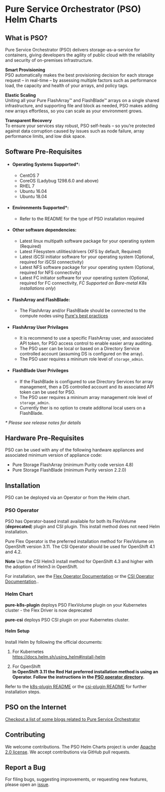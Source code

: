 # Pure Service Orchestrator (PSO) Helm Charts

## What is PSO?

Pure Service Orchestrator (PSO) delivers storage-as-a-service for containers, giving developers the agility of public cloud with the reliability and security of on-premises infrastructure.

**Smart Provisioning**<br/>
PSO automatically makes the best provisioning decision for each storage request – in real-time – by assessing multiple factors such as performance load, the capacity and health of your arrays, and policy tags.

**Elastic Scaling**<br/>
Uniting all your Pure FlashArray™ and FlashBlade™ arrays on a single shared infrastructure, and supporting file and block as needed, PSO makes adding new arrays effortless, so you can scale as your environment grows.

**Transparent Recovery**<br/>
To ensure your services stay robust, PSO self-heals – so you’re protected against data corruption caused by issues such as node failure, array performance limits, and low disk space.

## Software Pre-Requisites

- #### Operating Systems Supported*:
  - CentOS 7
  - CoreOS (Ladybug 1298.6.0 and above)
  - RHEL 7
  - Ubuntu 16.04
  - Ubuntu 18.04
- #### Environments Supported*:
  - Refer to the README for the type of PSO installation required
- #### Other software dependencies:
  - Latest linux multipath software package for your operating system (Required)
  - Latest Filesystem utilities/drivers (XFS by default, Required)
  - Latest iSCSI initiator software for your operating system (Optional, required for iSCSI connectivity)
  - Latest NFS software package for your operating system (Optional, required for NFS connectivity)
  - Latest FC initiator software for your operating system (Optional, required for FC connectivity, *FC Supported on Bare-metal K8s installations only*)
- #### FlashArray and FlashBlade:
  - The FlashArray and/or FlashBlade should be connected to the compute nodes using [Pure's best practices](https://support.purestorage.com/Solutions/Linux/Reference/Linux_Recommended_Settings)
- #### FlashArray User Privilages
  - It is recommend to use a specific FlashArray user, and associated API token, for PSO access control to enable easier array auditing.
  - The PSO user can be local or based on a Directory Service controlled account (assuming DS is configured on the array).
  - The PSO user requires a mininum role level of `storage_admin`.
- #### FlashBlade User Privileges
  - If the FlashBlade is configured to use Directory Services for array management, then a DS controlled account and its associated API token can be used for PSO.
  - The PSO user requires a mininum array management role level of `storage_admin`.
  - Currently ther is no option to create additonal local users on a FlashBlade.

_* Please see release notes for details_

## Hardware Pre-Requisites

PSO can be used with any of the following hardware appliances and associated minimum version of appliance code:
  * Pure Storage FlashArray (minimum Purity code version 4.8)
  * Pure Storage FlashBlade (minimum Purity version 2.2.0)

## Installation

PSO can be deployed via an Operator or from the Helm chart.

### PSO Operator

PSO has Operator-based install available for both its FlexVolume (**deprecated**) plugin and CSI plugin. This install method does not need Helm installation. 

Pure Flex Operator is the preferred installation method for FlexVolume on OpenShift version 3.11. The CSI Operator should be used for OpenShift 4.1 and 4.2. 

**Note** Use the CSI Helm3 install method for OpenShift 4.3 and higher with the adoption of Helm3 in OpenShift.

For installation, see the [Flex Operator Documentation](./operator-k8s-plugin/README.md#overview) or the [CSI Operator Documentation](./operator-csi-plugin/README.md#overview)..

### Helm Chart

**pure-k8s-plugin** deploys PSO FlexVolume plugin on your Kubernetes cluster - the Flex Driver is now deprecated 

**pure-csi** deploys PSO CSI plugin on your Kubernetes cluster. 

#### Helm Setup

Install Helm by following the official documents:
1. For Kubernetes<br/>
https://docs.helm.sh/using_helm#install-helm

2. For OpenShift<br/>
**In OpenShift 3.11 the Red Hat preferred installation method is using an Operator. Follow the instructions in the [PSO operator directory](./operator/README.md).**


Refer to the [k8s-plugin README](./pure-k8s-plugin/README.md) or the [csi-plugin README](./pure-csi/README.md) for further installation steps.

## PSO on the Internet

[Checkout a list of some blogs related to Pure Service Orchestrator](./docs/blog_posts.md)

## Contributing
We welcome contributions. The PSO Helm Charts project is under [Apache 2.0 license](https://github.com/purestorage/helm-charts/blob/master/LICENSE). We accept contributions via GitHub pull requests.

## Report a Bug
For filing bugs, suggesting improvements, or requesting new features, please open an [issue](https://github.com/purestorage/helm-charts/issues).
